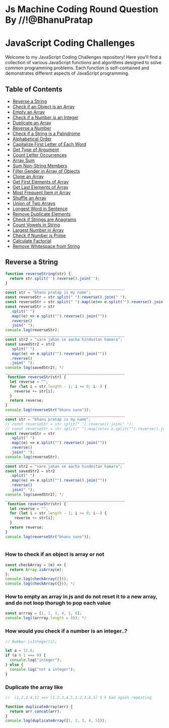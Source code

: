 
# Js Machine Coding Round Question By //!@BhanuPratap

# JavaScript Coding Challenges
Welcome to my JavaScript Coding Challenges repository! Here you'll find a collection of various JavaScript functions and algorithms designed to solve common programming problems. Each function is self-contained and demonstrates different aspects of JavaScript programming.

## Table of Contents

- [Reverse a String](#reverse-a-string)
- [Check if an Object is an Array](#check-if-an-object-is-an-array)
- [Empty an Array](#empty-an-array)
- [Check if a Number is an Integer](#check-if-a-number-is-an-integer)
- [Duplicate an Array](#duplicate-an-array)
- [Reverse a Number](#reverse-a-number)
- [Check if a String is a Palindrome](#check-if-a-string-is-a-palindrome)
- [Alphabetical Order](#alphabetical-order)
- [Capitalize First Letter of Each Word](#capitalize-first-letter-of-each-word)
- [Get Type of Argument](#get-type-of-argument)
- [Count Letter Occurrences](#count-letter-occurrences)
- [Array Sum](#array-sum)
- [Sum Non-String Members](#sum-non-string-members)
- [Filter Gender in Array of Objects](#filter-gender-in-array-of-objects)
- [Clone an Array](#clone-an-array)
- [Get First Elements of Array](#get-first-elements-of-array)
- [Get Last Elements of Array](#get-last-elements-of-array)
- [Most Frequent Item in Array](#most-frequent-item-in-array)
- [Shuffle an Array](#shuffle-an-array)
- [Union of Two Arrays](#union-of-two-arrays)
- [Longest Word in Sentence](#longest-word-in-sentence)
- [Remove Duplicate Elements](#remove-duplicate-elements)
- [Check if Strings are Anagrams](#check-if-strings-are-anagrams)
- [Count Vowels in String](#count-vowels-in-string)
- [Largest Number in Array](#largest-number-in-array)
- [Check if Number is Prime](#check-if-number-is-prime)
- [Calculate Factorial](#calculate-factorial)
- [Remove Whitespace from String](#remove-whitespace-from-string)


## Reverse a String

```javascript
function reverseString(str) {
  return str.split('').reverse().join('');
}
_____________________________________________________
const str = "bhanu pratap is my name";
const reverseStr = str.split(" ").reverse().join(" ");
const reverseStr = str.split(" ").map((e)=> e.split("").reverse().join(""));
const reverseStr = str
  .split(" ")
  .map((e) => e.split("").reverse().join(""))
  .reverse()
  .join(" ");
console.log(reverseStr);
_____________________________________________________
const str2 = "sare jahan se aacha hindostan hamara";
const savedStr2 = str2
  .split(" ")
  .map((e) => e.split("").reverse().join(""))
  .reverse()
  .join(" ");
console.log(savedStr2); */
_____________________________________________________
 function reverseStr(str) {
  let reverse = "";
  for (let i = str.length - 1; i >= 0; i--) {
    reverse += str[i];
  }
  return reverse;
}
console.log(reverseStr("bhanu suno"));
_____________________________________________________
const str = "bhanu pratap is my name";
// const reverseStr = str.split(" ").reverse().join(" ");
// const reverseStr = str.split(" ").map((e)=> e.split("").reverse().join(""));
const reverseStr = str
  .split(" ")
  .map((e) => e.split("").reverse().join(""))
  .reverse()
  .join(" ");
console.log(reverseStr);
_____________________________________________________
const str2 = "sare jahan se aacha hindostan hamara";
const savedStr2 = str2
  .split(" ")
  .map((e) => e.split("").reverse().join(""))
  .reverse()
  .join(" ");
console.log(savedStr2); */
_____________________________________________________
 function reverseStr(str) {
  let reverse = "";
  for (let i = str.length - 1; i >= 0; i--) {
    reverse += str[i];
  }
  return reverse;
}
console.log(reverseStr("bhanu suno"));
 
```

### How to check if an object is array or not

```javascript
const checkArray = (e) => {
  return Array.isArray(e);
};
console.log(checkArray([]));
console.log(checkArray({})); */
```

### How to empty an array in js and do not reset it to a new array, and do not loop thorugh to pop each value
```javascript
const arrray = [1, 2, 3, 4, 5, 6];
console.log((arrray.length = 0)); */
```

### How would you check if a number is an integer..?
```javascript
// Number.isInteger(1);

let a = 12.6;
if (a % 1 === 0) {
  console.log("integer");
} else {
  console.log("not a integer");
}

``` 
### Duplicate the array like
```javascript
//  [1,2,3,4,5] ==> [1,2,3,4,5,1,2,3,4,5] 5 k bad again repeating

function duplicateArray(arr) {
  return arr.concat(arr);
}
console.log(duplicateArray([1, 2, 3, 4, 5]));
 ```
